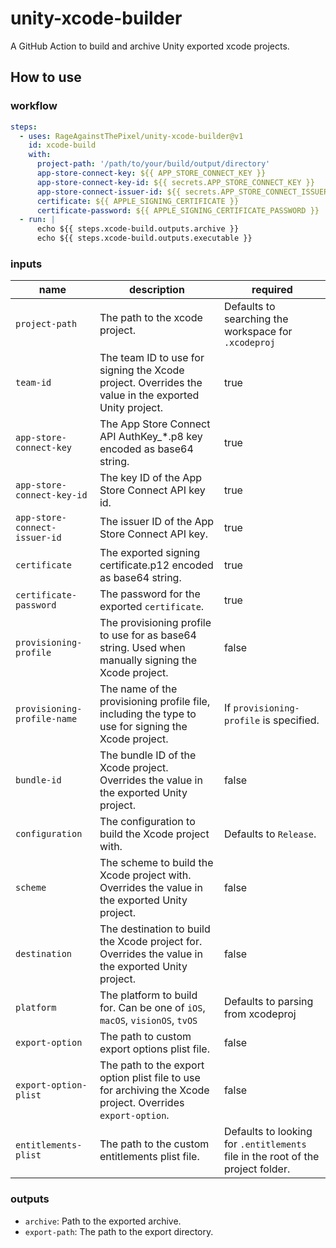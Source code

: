 # unity-xcode-builder

A GitHub Action to build and archive Unity exported xcode projects.

## How to use

### workflow

```yaml
steps:
  - uses: RageAgainstThePixel/unity-xcode-builder@v1
    id: xcode-build
    with:
      project-path: '/path/to/your/build/output/directory'
      app-store-connect-key: ${{ APP_STORE_CONNECT_KEY }}
      app-store-connect-key-id: ${{ secrets.APP_STORE_CONNECT_KEY }}
      app-store-connect-issuer-id: ${{ secrets.APP_STORE_CONNECT_ISSUER_ID }}
      certificate: ${{ APPLE_SIGNING_CERTIFICATE }}
      certificate-password: ${{ APPLE_SIGNING_CERTIFICATE_PASSWORD }}
  - run: |
      echo ${{ steps.xcode-build.outputs.archive }}
      echo ${{ steps.xcode-build.outputs.executable }}
```

### inputs

| name | description | required |
| ---- | ----------- | -------- |
| `project-path` | The path to the xcode project. | Defaults to searching the workspace for `.xcodeproj` |
| `team-id` | The team ID to use for signing the Xcode project. Overrides the value in the exported Unity project. | true |
| `app-store-connect-key` | The App Store Connect API AuthKey_*.p8 key encoded as base64 string. | true |
| `app-store-connect-key-id` | The key ID of the App Store Connect API key id. | true |
| `app-store-connect-issuer-id` | The issuer ID of the App Store Connect API key. | true |
| `certificate` | The exported signing certificate.p12 encoded as base64 string. | true |
| `certificate-password` | The password for the exported `certificate`. | true |
| `provisioning-profile` | The provisioning profile to use for as base64 string. Used when manually signing the Xcode project. | false |
| `provisioning-profile-name` | The name of the provisioning profile file, including the type to use for signing the Xcode project. | If `provisioning-profile` is specified. |
| `bundle-id` | The bundle ID of the Xcode project. Overrides the value in the exported Unity project. | false |
| `configuration` | The configuration to build the Xcode project with. | Defaults to `Release`. |
| `scheme` | The scheme to build the Xcode project with. Overrides the value in the exported Unity project. | false |
| `destination` | The destination to build the Xcode project for. Overrides the value in the exported Unity project. | false |
| `platform` | The platform to build for. Can be one of `iOS`, `macOS`, `visionOS`, `tvOS` | Defaults to parsing from xcodeproj |
| `export-option` | The path to custom export options plist file. | false |
| `export-option-plist` | The path to the export option plist file to use for archiving the Xcode project. Overrides `export-option`. | false |
| `entitlements-plist` | The path to the custom entitlements plist file. | Defaults to looking for `.entitlements` file in the root of the project folder. |

### outputs

- `archive`: Path to the exported archive.
- `export-path`: The path to the export directory.
